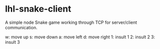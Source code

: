 # lhl-snake-client

A simple node Snake game working through TCP for server/client communication.

w: move up
s: move down
a: move left
d: move right
1: insult 1
2: insult 2
3: insult 3
